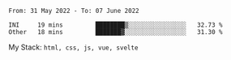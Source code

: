 <!--START_SECTION:waka-->

```text
From: 31 May 2022 - To: 07 June 2022

INI     19 mins         ████████▒░░░░░░░░░░░░░░░░   32.73 %
Other   18 mins         ███████▓░░░░░░░░░░░░░░░░░   31.30 %
```

<!--END_SECTION:waka-->
My Stack: `html, css, js, vue, svelte`
